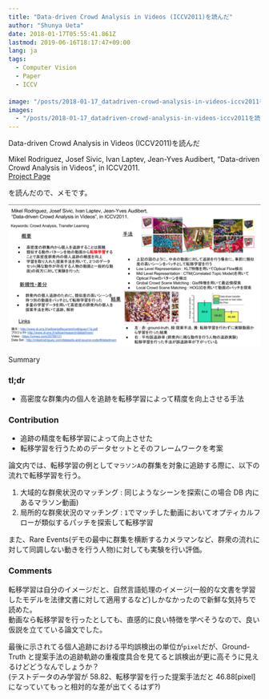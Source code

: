 ```yaml
---
title: "Data-driven Crowd Analysis in Videos (ICCV2011)を読んだ"
author: "Shunya Ueta"
date: 2018-01-17T05:55:41.861Z
lastmod: 2019-06-16T18:17:47+09:00
lang: ja
tags:
  - Computer Vision
  - Paper
  - ICCV

image: "/posts/2018-01-17_datadriven-crowd-analysis-in-videos-iccv2011を読んだ/images/1.png"
images:
  - "/posts/2018-01-17_datadriven-crowd-analysis-in-videos-iccv2011を読んだ/images/1.png"
---
```


Data-driven Crowd Analysis in Videos (ICCV2011)を読んだ

Mikel Rodriguez, Josef Sivic, Ivan Laptev, Jean-Yves Audibert, “Data-driven Crowd Analysis in Videos”, in ICCV2011.  
[Project Page](http://www.di.ens.fr/willow/research/datadriven/)

を読んだので、メモです。

![image](/posts/2018-01-17_datadriven-crowd-analysis-in-videos-iccv2011を読んだ/images/1.png)

Summary

### tl;dr

- 高密度な群集内の個人を追跡を転移学習によって精度を向上させる手法

### Contribution

- 追跡の精度を転移学習によって向上させた
- 転移学習を行うためのデータセットとそのフレームワークを考案

論文内では、転移学習の例として`マラソンA`の群集を対象に追跡する際に、以下の流れで転移学習を行う。

1.  大域的な群衆状況のマッチング : 同じようなシーンを探索(この場合 DB 内にあるマラソン動画)
2.  局所的な群衆状況のマッチング : `1`でマッチした動画においてオプティカルフローが類似するパッチを探索して転移学習

また、Rare Events(デモの最中に群集を横断するカメラマンなど、群衆の流れに対して同調しない動きを行う人物)に対しても実験を行い評価。

### Comments

転移学習は自分のイメージだと、自然言語処理のイメージ(一般的な文書を学習したモデルを法律文書に対して適用するなど)しかなかったので新鮮な気持ちで読めた。  
動画なら転移学習を行ったとしても、直感的に良い特徴を学べそうなので、良い仮説を立てている論文でした。

最後に示されてる個人追跡における平均誤検出の単位が`pixel`だが、Ground-Truth と提案手法の追跡軌跡の重複度具合を見てると誤検出が更に高そうに見えるけどどうなんでしょうか？  
(テストデータのみ学習が 58.82、転移学習を行った提案手法だと 46.88[pixel]になっていてもっと相対的な差が出てくるはず?)
